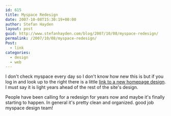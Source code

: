```yaml
---
id: 615
title: Myspace Redesign
date: 2007-10-08T15:30:19+00:00
author: Stefan Hayden
layout: post
guid: http://www.stefanhayden.com/blog/2007/10/08/myspace-redesign/
permalink: /2007/10/08/myspace-redesign/
Post:
  - link
categories:
  - design
  - web
---
```

<p>I don't check myspace every day so I don't know how new this is but if you log in and look up to the right there is a little <a href="http://home.myspace.com">link to a new homepage design</a>. I must say it is light years ahead of the rest of the site's design. </p>
<p>People have been calling for a redesign for years now and maybe it's finally starting to happen. In general it's pretty clean and organized. good job myspace design team!
</p>
